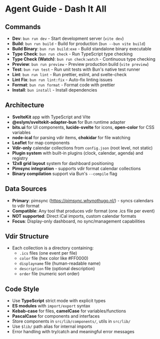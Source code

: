 # Agent Guide - Dash It All

## Commands

- **Dev**: `bun run dev` - Start development server (`vite dev`)
- **Build**: `bun run build` - Build for production (`bun --bun vite build`)
- **Build Binary**: `bun run build:exe` - Build standalone binary executable
- **Type Check**: `bun run check` - Run TypeScript type checking
- **Type Check (Watch)**: `bun run check:watch` - Continuous type checking
- **Preview**: `bun run preview` - Preview production build (`vite preview`)
- **Test**: `bun run test` - Run unit tests with Bun's native test runner
- **Lint**: `bun run lint` - Run prettier, eslint, and svelte-check
- **Lint Fix**: `bun run lint:fix` - Auto-fix linting issues
- **Format**: `bun run format` - Format code with prettier
- **Install**: `bun install` - Install dependencies

## Architecture

- **SvelteKit** app with TypeScript and Vite
- **@eslym/sveltekit-adapter-bun** for Bun runtime adapter
- **bits.ui** for UI components, **lucide-svelte** for icons, **open-color** for CSS variables
- **node-ical** for parsing vdir items, **chokidar** for file watching
- **Leaflet** for map components
- **Vdir-only** calendar collections from `config.json` (root level, not static)
- **Plugin system** with built-in plugins (clock, calendar, agenda) and registry
- **12x8 grid layout** system for dashboard positioning
- **Pimsync integration** - supports vdir format calendar collections
- **Binary compilation** support via Bun's `--compile` flag

## Data Sources

- **Primary**: pimsync (https://pimsync.whynothugo.nl/) - syncs calendars to vdir format
- **Compatible**: Any tool that produces vdir format (one .ics file per event)
- **NOT supported**: Direct iCal imports, custom calendar formats
- **Focus**: Display-only dashboard, no sync/management capabilities

## Vdir Structure

- Each collection is a directory containing:
  - `.ics` files (one event per file)
  - `color` file (hex color like #FF0000)
  - `displayname` file (human-readable name)
  - `description` file (optional description)
  - `order` file (numeric sort order)

## Code Style

- Use **TypeScript** strict mode with explicit types
- **ES modules** with `import/export` syntax
- **Kebab-case** for files, **camelCase** for variables/functions
- **PascalCase** for components and interfaces
- Store components in `src/lib/components/`, utils in `src/lib/`
- Use `$lib/` path alias for internal imports
- Error handling with try/catch and meaningful error messages
